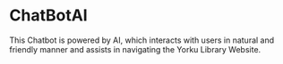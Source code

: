 # ChatBotAI
This Chatbot is powered by AI, which interacts with users in natural and friendly manner and assists in navigating the Yorku Library Website.
